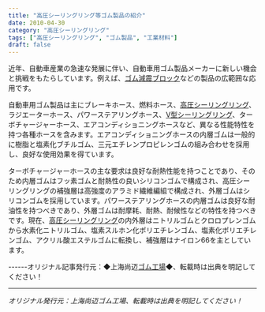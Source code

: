```yaml
---
title: "高圧シーリングリング等ゴム製品の紹介"
date: 2010-04-30
category: "高圧シーリングリング"
tags: ["高圧シーリングリング", "ゴム製品", "工業材料"]
draft: false
---
```


近年、自動車産業の急速な発展に伴い、自動車用ゴム製品メーカーに新しい機会と挑戦をもたらしています。例えば、[ゴム減震ブロック](http://www.smpolymer.com/)などの製品の広範囲な応用です。

自動車用ゴム製品は主にブレーキホース、燃料ホース、[高圧シーリングリング](http://www.smpolymer.com/gaoyamifengquan/)、ラジエーターホース、パワーステアリングホース、[V型シーリングリング](http://www.smpolymer.com/)、ターボチャージャーホース、エアコンディショニングホースなど、異なる性能特性を持つ各種ホースを含みます。エアコンディショニングホースの内層ゴムは一般的に樹脂と塩素化ブチルゴム、三元エチレンプロピレンゴムの組み合わせを採用し、良好な使用効果を得ています。

ターボチャージャーホースの主な要求は良好な耐熱性能を持つことであり、そのため内層ゴムはフッ素ゴムと耐熱性の良いシリコンゴムで構成され、高圧シーリングリングの補強層は高強度のアラミド繊維編組で構成され、外層ゴムはシリコンゴムを採用しています。パワーステアリングホースの内層ゴムは良好な耐油性を持つべきであり、外層ゴムは耐摩耗、耐熱、耐候性などの特性を持つべきです。現在、[高圧シーリングリング](http://www.smpolymer.com/gaoyamifengquan/)の内外層はニトリルゴムとクロロプレンゴムから水素化ニトリルゴム、塩素スルホン化ポリエチレンゴム、塩素化ポリエチレンゴム、アクリル酸エステルゴムに転換し、補強層はナイロン66を主としています。

------オリジナル記事発行元：◆上海尚迈[ゴム工場](http://www.smpolymer.com/)◆、転載時は出典を明記してください！

---

*オリジナル発行元：上海尚迈ゴム工場、転載時は出典を明記してください！*